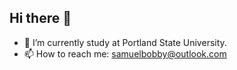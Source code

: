 ## Hi there 👋

- 🌱 I’m currently study at Portland State University.
- 📫 How to reach me: samuelbobby@outlook.com
